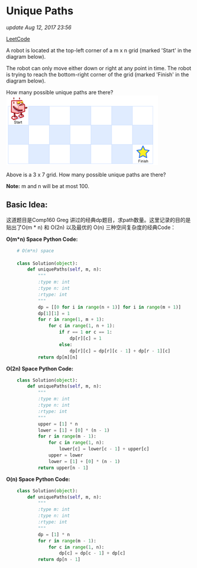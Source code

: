 # Unique Paths

_update Aug 12, 2017 23:56_

[LeetCode](https://leetcode.com/problems/unique-paths/description/)

A robot is located at the top-left corner of a m x n grid \(marked 'Start' in the diagram below\).

The robot can only move either down or right at any point in time. The robot is trying to reach the bottom-right corner of the grid \(marked 'Finish' in the diagram below\).

How many possible unique paths are there? ![](../../.gitbook/assets/Screen%20Shot%202017-08-12%20at%2011.57.03%20PM%20%281%29%20%281%29.png)

Above is a 3 x 7 grid. How many possible unique paths are there?

**Note:** m and n will be at most 100.

## Basic Idea:

这道题目是Comp160 Greg 讲过的经典dp题目，求path数量。这里记录的目的是贴出了O\(m \* n\) 和 O\(2n\) 以及最优的 O\(n\) 三种空间复杂度的经典Code：

**O\(m\*n\) Space Python Code:**

```python
    # O(m*n) space

    class Solution(object):
        def uniquePaths(self, m, n):
            """
            :type m: int
            :type n: int
            :rtype: int
            """
            dp = [[0 for i in range(n + 1)] for i in range(m + 1)]
            dp[1][1] = 1
            for r in range(1, m + 1):
                for c in range(1, n + 1):
                    if r == 1 or c == 1:
                        dp[r][c] = 1
                    else:
                        dp[r][c] = dp[r][c - 1] + dp[r - 1][c]
            return dp[m][n]
```

**O\(2n\) Space Python Code:**

```python
    class Solution(object):
        def uniquePaths(self, m, n):
            """
            :type m: int
            :type n: int
            :rtype: int
            """
            upper = [1] * n
            lower = [1] + [0] * (n - 1)
            for r in range(m - 1):
                for c in range(1, n):
                    lower[c] = lower[c - 1] + upper[c]
                upper = lower
                lower = [1] + [0] * (n - 1)
            return upper[n - 1]
```

**O\(n\) Space Python Code:**

```python
    class Solution(object):
        def uniquePaths(self, m, n):
            """
            :type m: int
            :type n: int
            :rtype: int
            """
            dp = [1] * n
            for r in range(m - 1):
                for c in range(1, n):
                    dp[c] = dp[c - 1] + dp[c]
            return dp[n - 1]
```

